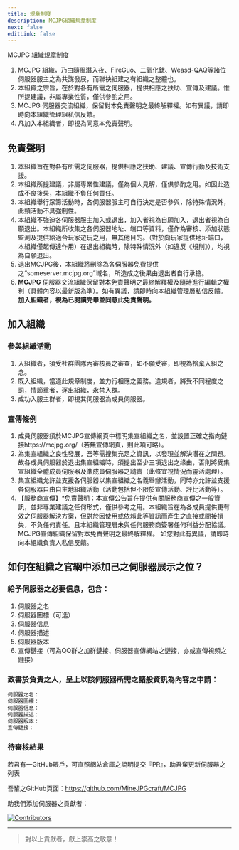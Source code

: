 ```yaml
---
title: 規章制度
description: MCJPG組織規章制度
next: false
editLink: false
---
```

MCJPG 組織規章制度
1. MCJPG 組織，乃由隨風潛入夜、FireGuo、二氧化鈦、Weasd-QAQ等諸位伺服器服主之為共謀發展，而聯袂組建之有組織之整體也。
2. 本組織之宗旨，在於對各有所需之伺服器，提供相應之扶助、宣傳及建議。惟所提建議，非屬專業性質，僅供參酌之用。
3. MCJPG 伺服器交流組織，保留對本免責聲明之最終解釋權。如有異議，請即時向本組織管理組私信反饋。
4. 凡加入本組織者，即視為同意本免責聲明。

## 免責聲明
1. 本組織旨在對各有所需之伺服器，提供相應之扶助、建議、宣傳行動及技術支援。
2. 本組織所提建議，非屬專業性建議，僅為個人見解，僅供參酌之用。如因此造成不良後果，本組織不負任何責任。
3. 本組織舉行眾籌活動時，各伺服器服主可自行決定是否參與，除特殊情況外，此類活動不具強制性。
4. 本組織不強迫各伺服器服主加入或退出，加入者視為自願加入，退出者視為自願退出。本組織所收集之各伺服器地址、端口等資料，僅作為審核、添加狀態監測及提供給適合玩家遊玩之用，無其他目的。（對於向玩家提供地址端口，本組織僅起傳達作用）在退出組織時，除特殊情況外（如違反《規則》），均視為自願退出。
5. 退出MCJPG後，本組織將刪除為各伺服器免費提供之“someserver.mcjpg.org”域名，所造成之後果由退出者自行承擔。
6. **MCJPG** 伺服器交流組織保留對本免責聲明之最終解釋權及隨時進行編輯之權利（具體內容以最新版為準）。如有異議，請即時向本組織管理層私信反饋。
**加入組織者，視為已閱讀完畢並同意此免責聲明。**

## 加入組織

### 參與組織活動

1. 入組織者，須受社群團隊內審核員之審查，如不願受審，即視為捨棄入組之念。  
2. 既入組織，當遵此規章制度，並力行相應之義務。違規者，將受不同程度之罰，情節重者，逐出組織，永禁入群。  
3. 成功入服主群者，即視其伺服器為成員伺服器。

### 宣傳條例

1. 成員伺服器須於MCJPG宣傳網頁中標明集宣組織之名，並設置正確之指向鏈接https://mcjpg.org/（若無宣傳網頁，則此項可略）。
2. 為集宣組織之良性發展，吾等需搜集充足之資訊，以發現並解決潛在之問題。故各成員伺服器於退出集宣組織時，須提出至少三項退出之缘由，否則將受集宣組織全體成員伺服器及準成員伺服器之譴責（此條宜視情況而靈活處理）。
3. 集宣組織允許並支援各伺服器以集宣組織之名義舉辦活動，同時亦允許並支援各伺服器自由自主地組織活動（活動包括但不限於宣傳活動、評比活動等）。  
4. 【服務商宣傳】*免責聲明：本宣傳公告旨在提供有關服務商宣傳之一般資訊，並非專業建議之任何形式，僅供參考之用。本組織旨在為各成員提供更有效之伺服器解決方案，但對於因使用或依賴此等資訊而產生之直接或間接損失，不負任何責任。且本組織管理層未與任何服務商簽署任何利益分配協議。MCJPG宣傳組織保留對本免責聲明之最終解釋權。
如您對此有異議，請即時向本組織負責人私信反饋。



## 如何在組織之官網中添加己之伺服器展示之位？

###  給予伺服器之必要信息，包含：

  1. 伺服器之名
  2. 伺服器圖標（可选）
  3. 伺服器信息
  4. 伺服器描述
  5. 伺服器版本
  6. 宣傳鏈接（可為QQ群之加群鏈接、伺服器宣傳網站之鏈接，亦或宣傳視頻之鏈接）

###  致書於負責之人，呈上以該伺服器所需之諸般資訊為內容之申請：

``` txt
伺服器之名：
伺服器圖標：
伺服器信息：
伺服器描述：
伺服器版本：
宣傳鏈接：
```

### 待審核結果

  若君有一GitHub賬戶，可直照網站倉庫之說明提交『PR』，助吾輩更新伺服器之列表

吾輩之GitHub頁面：https://github.com/MineJPGcraft/MCJPG

助我們添加伺服器之貢獻者：

<a href="https://github.com/ZhuYuxuan9302/MCJPG/graphs/contributors">
  <img src="https://contrib.rocks/image?repo=ZhuYuxuan9302/MCJPG" alt="Contributors"/>
</a>

---------

>對以上貢獻者，獻上崇高之敬意！
